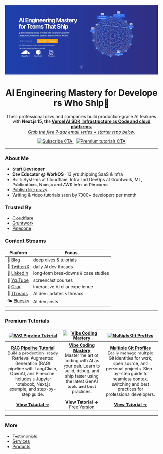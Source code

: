<p align="center">
  <a href="https://zackproser.com"><img src="img/hero.webp" width="900" alt="Modern Coding" /></a>
</p>

<h1 align="center">AI Engineering Mastery for Developers Who Ship🚀</h1>

<p align="center">
  I help professional devs and companies build production‑grade AI features with <strong>Next.js 15, the <a href="https://zackproser.com/blog/vercel-ai-sdk">Vercel AI SDK, Infrastructure as Code and cloud platforms.</strong><br/>
  <em>Grab the free 7‑day email series + starter repo below.</em>
</p>

<p align="center">
  <a href="https://zackproser.com/">
    <img src="https://img.shields.io/badge/Join%201,500%2B%20Engineers%20%E2%9C%85-Start%20Here-purple?style=for-the-badge" alt="Subscribe CTA"/>
  </a>
  &nbsp;
  <a href="https://zackproser.com/products">
    <img src="https://img.shields.io/badge/View%20Premium%20Tutorials-gold?style=for-the-badge" alt="Premium tutorials CTA"/>
  </a>
</p>

---

### About Me

- **Staff Developer**
- **Dev Educator @ WorkOS** · 13 yrs shipping SaaS & infra
- Built: Systems at Cloudflare, Infra and DevOps at Gruntwork, ML, Publications, Next.js and AWS infra at Pinecone
- [Publish like crazy](https://zackproser.com/publications)
- Writing & video tutorials seen by 7000+ developers per month 

### Trusted By

- [Cloudflare](https://www.cloudflare.com)
- [Gruntwork](https://gruntwork.io)
- [Pinecone](https://www.pinecone.io)

### Content Streams

| Platform | Focus |
|----------|-------|
| 📝 [Blog](https://zackproser.com/blog) | deep dives & tutorials |
| 🧵 [Twitter/X](https://twitter.com/zackproser) | daily AI dev threads |
| 🔗 [LinkedIn](https://www.linkedin.com/in/zackproser/) | long‑form breakdowns & case studies |
| 🎥 [YouTube](https://youtube.com/@zackproser) | screencast courses |
| 💬 [Chat](https://zackproser.com/chat) | interactive AI chat experience |
| 🧵 [Threads](https://www.threads.net/@zackproser) | AI dev updates & threads |
| 🌤️ [Bluesky](https://bsky.app/profile/zackproser.bsky.social) | AI dev posts |

---

### Premium Tutorials

| [![RAG Pipeline Tutorial](img/rag-chatbot.avif)](https://zackproser.com/products/rag-pipeline-tutorial) | [![Vibe Coding Mastery](img/vibe-coding-premium.avif)](https://zackproser.com/products/vibe-coding-mastery) | [![Multiple Git Profiles](img/multiple-git-profiles.avif)](https://zackproser.com/products/multiple-git-profiles) |
|:---:|:---:|:---:|
| **[RAG Pipeline Tutorial](https://zackproser.com/products/rag-pipeline-tutorial)**<br/>Build a production-ready Retrieval Augmented Generation (RAG) pipeline with LangChain, OpenAI, and Pinecone. Includes a Jupyter notebook, Next.js example, and step-by-step guide.<br/><br/>[**View Tutorial →**](https://zackproser.com/products/rag-pipeline-tutorial) | **[Vibe Coding Mastery](https://zackproser.com/products/vibe-coding-mastery)**<br/>Master the art of coding with AI as your pair. Learn to build, debug, and ship faster using the latest GenAI tools and best practices.<br/><br/>[**View Tutorial →**](https://zackproser.com/products/vibe-coding-mastery)<br/>[Free Version](https://zackproser.com/blog/vibe-coding-guide) | **[Multiple Git Profiles](https://zackproser.com/products/multiple-git-profiles-automated)**<br/>Easily manage multiple Git identities for work, open source, and personal projects. Step-by-step guide to seamless context switching and best practices for professional developers.<br/><br/>[**View Tutorial →**](https://zackproser.com/products/multiple-git-profiles-automated) |

---

### More

- [Testimonials](https://zackproser.com/testimonials)
- [Services](https://zackproser.com/services)
- [Products](https://zackproser.com/products)
